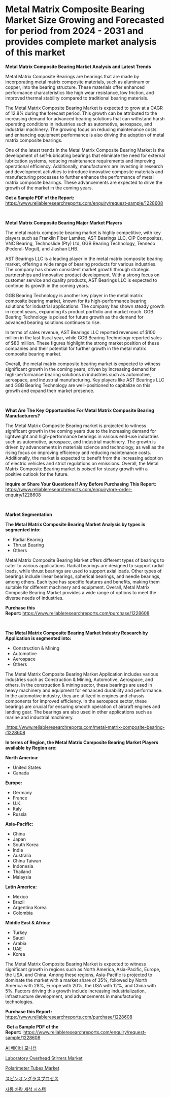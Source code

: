 <p><h1>Metal Matrix Composite Bearing Market Size Growing and Forecasted for period from 2024 - 2031 and provides complete market analysis of this market</h1></p><p><strong>Metal Matrix Composite Bearing Market Analysis and Latest Trends</strong></p>
<p><p>Metal Matrix Composite Bearings are bearings that are made by incorporating metal matrix composite materials, such as aluminum or copper, into the bearing structure. These materials offer enhanced performance characteristics like high wear resistance, low friction, and improved thermal stability compared to traditional bearing materials.</p><p>The Metal Matrix Composite Bearing Market is expected to grow at a CAGR of 12.8% during the forecast period. This growth can be attributed to the increasing demand for advanced bearing solutions that can withstand harsh operating conditions in industries such as automotive, aerospace, and industrial machinery. The growing focus on reducing maintenance costs and enhancing equipment performance is also driving the adoption of metal matrix composite bearings.</p><p>One of the latest trends in the Metal Matrix Composite Bearing Market is the development of self-lubricating bearings that eliminate the need for external lubrication systems, reducing maintenance requirements and improving operational efficiency. Additionally, manufacturers are investing in research and development activities to introduce innovative composite materials and manufacturing processes to further enhance the performance of metal matrix composite bearings. These advancements are expected to drive the growth of the market in the coming years.</p></p>
<p><strong>Get a Sample PDF of the Report:&nbsp;</strong> <a href="https://www.reliableresearchreports.com/enquiry/request-sample/1228608">https://www.reliableresearchreports.com/enquiry/request-sample/1228608</a></p>
<p>&nbsp;</p>
<p><strong>Metal Matrix Composite Bearing Major Market Players</strong></p>
<p><p>The metal matrix composite bearing market is highly competitive, with key players such as Franklin Fiber Lamitex, AST Bearings LLC, CIP Composites, VNC Bearing, Technoslide (Pty) Ltd, GGB Bearing Technology, Tenneco (Federal-Mogul), and Jiashan LHB.</p><p>AST Bearings LLC is a leading player in the metal matrix composite bearing market, offering a wide range of bearing products for various industries. The company has shown consistent market growth through strategic partnerships and innovative product development. With a strong focus on customer service and quality products, AST Bearings LLC is expected to continue its growth in the coming years.</p><p>GGB Bearing Technology is another key player in the metal matrix composite bearing market, known for its high-performance bearing solutions for industrial applications. The company has shown steady growth in recent years, expanding its product portfolio and market reach. GGB Bearing Technology is poised for future growth as the demand for advanced bearing solutions continues to rise.</p><p>In terms of sales revenue, AST Bearings LLC reported revenues of $100 million in the last fiscal year, while GGB Bearing Technology reported sales of $80 million. These figures highlight the strong market position of these companies and their potential for further growth in the metal matrix composite bearing market.</p><p>Overall, the metal matrix composite bearing market is expected to witness significant growth in the coming years, driven by increasing demand for high-performance bearing solutions in industries such as automotive, aerospace, and industrial manufacturing. Key players like AST Bearings LLC and GGB Bearing Technology are well-positioned to capitalize on this growth and expand their market presence.</p></p>
<p>&nbsp;</p>
<p><strong>What Are The Key Opportunities For Metal Matrix Composite Bearing Manufacturers?</strong></p>
<p><p>The Metal Matrix Composite Bearing market is projected to witness significant growth in the coming years due to the increasing demand for lightweight and high-performance bearings in various end-use industries such as automotive, aerospace, and industrial machinery. The growth is driven by advancements in materials science and technology, as well as the rising focus on improving efficiency and reducing maintenance costs. Additionally, the market is expected to benefit from the increasing adoption of electric vehicles and strict regulations on emissions. Overall, the Metal Matrix Composite Bearing market is poised for steady growth with a positive outlook for the future.</p></p>
<p><strong>Inquire or Share Your Questions If Any Before Purchasing This Report:</strong> <a href="https://www.reliableresearchreports.com/enquiry/pre-order-enquiry/1228608">https://www.reliableresearchreports.com/enquiry/pre-order-enquiry/1228608</a></p>
<p>&nbsp;</p>
<p><strong>Market Segmentation</strong></p>
<p><strong>The Metal Matrix Composite Bearing Market Analysis by types is segmented into:</strong></p>
<p><ul><li>Radial Bearing</li><li>Thrust Bearing</li><li>Others</li></ul></p>
<p><p>Metal Matrix Composite Bearing Market offers different types of bearings to cater to various applications. Radial bearings are designed to support radial loads, while thrust bearings are used to support axial loads. Other types of bearings include linear bearings, spherical bearings, and needle bearings, among others. Each type has specific features and benefits, making them suitable for different machinery and equipment. Overall, Metal Matrix Composite Bearing Market provides a wide range of options to meet the diverse needs of industries.</p></p>
<p><strong>Purchase this Report:&nbsp;</strong><a href="https://www.reliableresearchreports.com/purchase/1228608">https://www.reliableresearchreports.com/purchase/1228608</a></p>
<p>&nbsp;</p>
<p><strong>The Metal Matrix Composite Bearing Market Industry Research by Application is segmented into:</strong></p>
<p><ul><li>Construction & Mining</li><li>Automotive</li><li>Aerospace</li><li>Others</li></ul></p>
<p><p>The Metal Matrix Composite Bearing Market Application includes various industries such as Construction & Mining, Automotive, Aerospace, and others. In the construction & mining sector, these bearings are used in heavy machinery and equipment for enhanced durability and performance. In the automotive industry, they are utilized in engines and chassis components for improved efficiency. In the aerospace sector, these bearings are crucial for ensuring smooth operation of aircraft engines and landing gear. The bearings are also used in other applications such as marine and industrial machinery.</p></p>
<p><a href="https://www.reliableresearchreports.com/metal-matrix-composite-bearing-r1228608">&nbsp;https://www.reliableresearchreports.com/metal-matrix-composite-bearing-r1228608</a></p>
<p><strong>In terms of Region, the Metal Matrix Composite Bearing Market Players available by Region are:</strong></p>
<p>
    <p> <strong> North America: </strong>
        <ul>
            <li>United States</li>
            <li>Canada</li>
        </ul>
        </p> 
    <p> <strong> Europe: </strong>
        <ul>
            <li>Germany</li>
            <li>France</li>
            <li>U.K.</li>
            <li>Italy</li>
            <li>Russia</li>
        </ul>
        </p> 
    <p> <strong> Asia-Pacific: </strong>
        <ul>
            <li>China</li>
            <li>Japan</li>
            <li>South Korea</li>
            <li>India</li>
            <li>Australia</li>
            <li>China Taiwan</li>
            <li>Indonesia</li>
            <li>Thailand</li>
            <li>Malaysia</li>
        </ul>
        </p> 
    <p> <strong> Latin America: </strong>
        <ul>
            <li>Mexico</li>
            <li>Brazil</li>
            <li>Argentina Korea</li>
            <li>Colombia</li>
        </ul>
        </p> 
    <p> <strong> Middle East & Africa: </strong>
        <ul>
            <li>Turkey</li>
            <li>Saudi</li>
            <li>Arabia</li>
            <li>UAE</li>
            <li>Korea</li>
        </ul>
    </p>
    </p>
<p><p>The Metal Matrix Composite Bearing Market is expected to witness significant growth in regions such as North America, Asia-Pacific, Europe, the USA, and China. Among these regions, Asia-Pacific is projected to dominate the market with a market share of 35%, followed by North America with 28%, Europe with 20%, the USA with 12%, and China with 5%. Factors driving this growth include increasing industrialization, infrastructure development, and advancements in manufacturing technologies.</p></p>
<p><strong>Purchase this Report: </strong><a href="https://www.reliableresearchreports.com/purchase/1228608">https://www.reliableresearchreports.com/purchase/1228608</a></p>
<p>&nbsp;<strong>Get a Sample PDF of the Report:&nbsp;&nbsp;</strong><a href="https://www.reliableresearchreports.com/enquiry/request-sample/1228608">https://www.reliableresearchreports.com/enquiry/request-sample/1228608</a></p>
<p><strong></strong></p>
<p><p><a href="https://github.com/gambitz1998/Market-Research-Report-List-1/blob/main/4718391175607.md">AI 베이비 모니터</a></p><p><a href="https://github.com/Airanohannonzb68e5pb53oc1/Market-Research-Report-List-3/blob/main/laboratory-overhead-stirrers-market.md">Laboratory Overhead Stirrers Market</a></p><p><a href="https://github.com/DarrenSipes1990/Market-Research-Report-List-1/blob/main/polarimeter-tubes-market.md">Polarimeter Tubes Market</a></p><p><a href="https://github.com/moulafa/Market-Research-Report-List-2/blob/main/9796086163171.md">スピンオングラスプロセス</a></p><p><a href="https://github.com/nhaiquang84/Market-Research-Report-List-1/blob/main/6383685175608.md">자동 차량 세척 시스템</a></p></p>